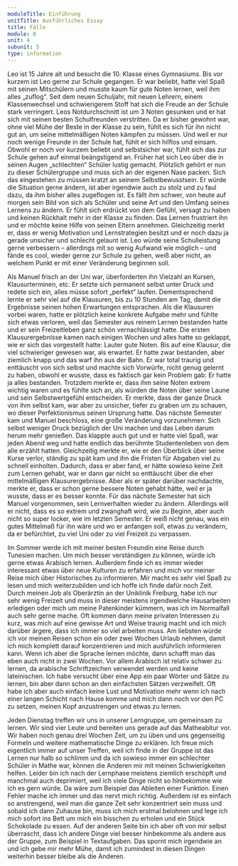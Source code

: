 ```yaml
---
moduleTitle: Einführung
unitTitle: Ausführliches Essay
title: Fälle
module: 0
unit: 4
subunit: 5
type: information
---
```



Leo ist 15 Jahre alt und besucht die 10. Klasse eines Gymnasiums. Bis vor kurzem ist Leo gerne zur Schule gegangen. Er war beliebt, hatte viel Spaß mit seinen Mitschülern und musste kaum für gute Noten lernen, weil ihm alles „zuflog“. Seit dem neuen Schuljahr, mit neuen Lehrern, einem Klassenwechsel und schwierigerem Stoff hat sich die Freude an der Schule stark verringert. Leos Notdurchschnitt ist um 3 Noten gesunken und er hat sich mit seinen besten Schulfreunden verstritten. Da er bisher gewohnt war, ohne viel Mühe der Beste in der Klasse zu sein, fühlt es sich für ihn nicht gut an, um seine mittelmäßigen Noten kämpfen zu müssen. Und weil er nur noch wenige Freunde in der Schule hat, fühlt er sich hilflos und einsam. Obwohl er noch vor kurzem beliebt und selbstsicher war, fühlt sich das zur Schule gehen auf einmal beängstigend an. Früher hat sich Leo über die in seinen Augen „schlechten“ Schüler lustig gemacht. Plötzlich gehört er nun zu dieser Schülergruppe und muss sich an der eigenen Nase packen. Sich das eingestehen zu müssen kratzt an seinem Selbstbewusstsein. Er würde die Situation gerne ändern, ist aber irgendwie auch zu stolz und zu faul dazu, da ihm bisher alles zugeflogen ist. Es fällt ihm schwer, von heute auf morgen sein Bild von sich als Schüler und seine Art und den Umfang seines Lernens zu ändern. Er fühlt sich erdrückt von dem Gefühl, versagt zu haben und keinen Rückhalt mehr in der Klasse zu finden. Das Lernen frustriert ihn und er möchte keine Hilfe von seinen Eltern annehmen. Gleichzeitig merkt er, dass er wenig Motivation und Lernstrategien besitzt und er noch dazu ja gerade unsicher und schlecht gelaunt ist. Leo würde seine Schulleistung gerne verbessern – allerdings mit so wenig Aufwand wie möglich – und fände es cool, wieder gerne zur Schule zu gehen, weiß aber nicht, an welchem Punkt er mit einer Veränderung beginnen soll.

Als Manuel frisch an der Uni war, überforderten ihn Vielzahl an Kursen, Klausurterminen, etc. Er setzte sich permanent selbst unter Druck und redete sich ein, alles müsse sofort „perfekt“ laufen. Dementsprechend lernte er sehr viel auf die Klausuren, bis zu 10 Stunden am Tag, damit die Ergebnisse seinen hohen Erwartungen entsprachen. Als die Klausuren vorbei waren, hatte er plötzlich keine konkrete Aufgabe mehr und fühlte sich etwas verloren, weil das Semester aus reinem Lernen bestanden hatte und er sein Freizeitleben ganz schön vernachlässigt hatte. Die ersten Klausurergebnisse kamen nach einigen Wochen und alles hatte so geklappt, wie er sich das vorgestellt hatte: Lauter gute Noten. Bis auf eine Klausur, die viel schwieriger gewesen war, als erwartet. Er hatte zwar bestanden, aber ziemlich knapp und das warf ihn aus der Bahn. Er war total traurig und enttäuscht von sich selbst und machte sich Vorwürfe, nicht genug gelernt zu haben, obwohl er wusste, dass es faktisch gar kein Problem gab: Er hatte ja alles bestanden. Trotzdem merkte er, dass ihm seine Noten extrem wichtig waren und es fühlte sich an, als würden die Noten über seine Laune und sein Selbstwertgefühl entscheiden. Er merkte, dass der ganze Druck von ihm selbst kam, war aber zu unsicher, tiefer zu graben um zu schauen, wo dieser Perfektionismus seinen Ursprung hatte. Das nächste Semester kam und Manuel beschloss, eine große Veränderung vorzunehmen: Sich selbst weniger Druck bezüglich der Uni machen und das Leben darum herum mehr genießen. Das klappte auch gut und er hatte viel Spaß, war jeden Abend weg und hatte endlich das berühmte Studentenleben von dem alle erzählt hatten. Gleichzeitig merkte er, wie er den Überblick über seine Kurse verlor, ständig zu spät kam und ihn die Fristen für Abgaben viel zu schnell einholten. Dadurch, dass er aber fand, er hätte sowieso keine Zeit zum Lernen gehabt, war er dann gar nicht so enttäuscht über die eher mittelmäßigen Klausurergebnisse. Aber als er später darüber nachdachte, merkte er, dass er schon gerne bessere Noten gehabt hätte, weil er ja wusste, dass er es besser konnte. Für das nächste Semester hat sich Manuel vorgenommen, sein Lernverhalten wieder zu ändern. Allerdings will er nicht, dass es so extrem und zwanghaft wird, wie zu Beginn, aber auch nicht so super locker, wie im letzten Semester. Er weiß nicht genau, was ein gutes Mittelmaß für ihn wäre und wo er anfangen soll, etwas zu verändern, da er befürchtet, zu viel Uni oder zu viel Freizeit zu verpassen.

Im Sommer werde ich mit meiner besten Freundin eine Reise durch Tunesien machen. Um mich besser verständigen zu können, würde ich gerne etwas Arabisch lernen. Außerdem finde ich es immer wieder interessant etwas über neue Kulturen zu erfahren und mich vor meiner Reise mich über Historisches zu informieren. Mir macht es sehr viel Spaß zu lesen und mich weiterzubilden und ich hoffe ich finde dafür noch Zeit. Durch meinen Job als Oberärztin an der Uniklinik Freiburg, habe ich nur sehr wenig Freizeit und muss in dieser meistens irgendwelche Hausarbeiten erledigen oder mich um meine Patenkinder kümmern, was ich im Normalfall auch sehr gerne mache. Oft kommen dann meine privaten Interessen zu kurz, was mich auf eine gewisse Art und Weise traurig macht und ich mich darüber ärgere, dass ich immer so viel arbeiten muss. Am liebsten würde ich vor meinen Reisen schon ein oder zwei Wochen Urlaub nehmen, damit ich mich komplett darauf konzentrieren und mich ausführlich informieren kann. Wenn ich aber die Sprache lernen möchte, dann schafft man das eben auch nicht in zwei Wochen. Vor allem Arabisch ist relativ schwer zu lernen, da arabische Schriftzeichen verwendet werden und keine lateinischen. Ich habe versucht über eine App ein paar Wörter und Sätze zu lernen, bin aber dann schon an den einfachsten Sätzen verzweifelt. Oft habe ich aber auch einfach keine Lust und Motivation mehr wenn ich nach einer langen Schicht nach Hause komme und mich dann noch vor den PC zu setzen, meinen Kopf anzustrengen und etwas zu lernen.

Jeden Dienstag treffen wir uns in unserer Lerngruppe, um gemeinsam zu lernen. Wir sind vier Leute und bereiten uns gerade auf das Matheabitur vor. Wir haben noch genau drei Wochen Zeit, um zu üben und uns gegenseitig Formeln und weitere mathematische Dinge zu erklären. Ich freue mich eigentlich immer auf unser Treffen, weil ich finde in der Gruppe ist das Lernen nur halb so schlimm und da ich sowieso immer ein schlechter Schüler in Mathe war, können die Anderen mir mit meinen Schwierigkeiten helfen. Leider bin ich nach der Lernphase meistens ziemlich erschöpft und manchmal auch deprimiert, weil ich viele Dinge nicht so hinbekomme wie ich es gern würde. Da wäre zum Beispiel das Ableiten einer Funktion. Einen Fehler mache ich immer und das nervt mich richtig. Außerdem ist es einfach so anstrengend, weil man die ganze Zeit sehr konzentriert sein muss und sobald ich dann Zuhause bin, muss ich mich erstmal belohnen und lege ich mich sofort ins Bett um mich ein bisschen zu erholen und ein Stück Schokolade zu essen. Auf der anderen Seite bin ich aber oft von mir selbst überrascht, dass ich andere Dinge viel besser hinbekomme als andere aus der Gruppe, zum Beispiel in Textaufgaben. Das spornt mich irgendwie an und ich gebe mir mehr Mühe, damit ich zumindest in diesen Dingen weiterhin besser bleibe als die Anderen. 